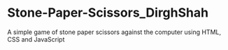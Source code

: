 # Stone-Paper-Scissors_DirghShah
A simple game of stone paper scissors against the computer using HTML, CSS and JavaScript
